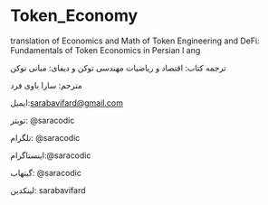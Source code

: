 # Token_Economy
translation of Economics and Math of Token Engineering and DeFi: Fundamentals of Token Economics in Persian l
ang

ترجمه کتاب: اقتصاد و ریاضیات مهندسی توکن و دیفای: مبانی توکن

مترجم: سارا باوی فرد




ایمیل:sarabavifard@gmail.com

تویتر: @saracodic

تلگرام: @saracodic

اینستاگرام:@saracodic

گیتهاب: @saracodic

لینکدین: sarabavifard 
